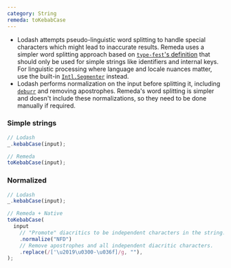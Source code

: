 ```yaml
---
category: String
remeda: toKebabCase
---
```


- Lodash attempts pseudo-linguistic word splitting to handle special characters
  which might lead to inaccurate results. Remeda uses a simpler word splitting
  approach based on [`type-fest`'s definition](https://github.com/sindresorhus/type-fest/blob/main/source/words.d.ts)
  that should only be used for simple strings like identifiers and internal
  keys. For linguistic processing where language and locale nuances matter, use
  the built-in [`Intl.Segmenter`](https://developer.mozilla.org/en-US/docs/Web/JavaScript/Reference/Global_Objects/Intl/Segmenter)
  instead.
- Lodash performs normalization on the input before splitting it, including
  [`deburr`](/mapping/lodash#deburr) and removing apostrophes. Remeda's word
  splitting is simpler and doesn't include these normalizations, so they need to
  be done manually if required.

### Simple strings

```ts
// Lodash
_.kebabCase(input);

// Remeda
toKebabCase(input);
```

### Normalized

```ts
// Lodash
_.kebabCase(input);

// Remeda + Native
toKebabCase(
  input
    // "Promote" diacritics to be independent characters in the string.
    .normalize("NFD")
    // Remove apostrophes and all independent diacritic characters.
    .replace(/['\u2019\u0300-\u036f]/g, ""),
);
```
